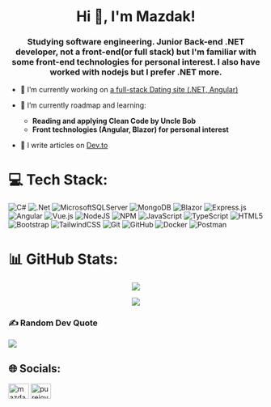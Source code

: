 <h1 align="center">Hi 👋, I'm Mazdak!</h1>
<h3 align="center">Studying software engineering. Junior Back-end .NET developer, not a front-end(or full stack) but I'm familiar with some front-end technologies for personal interest. I also have worked with nodejs but I prefer .NET more.</h3>

- 🔭 I’m currently working on [a full-stack Dating site (.NET, Angular)](https://github.com/PureJoyMind/DatingApp)

- 🌱 I’m currently roadmap and learning:
  * **Reading and applying Clean Code by Uncle Bob**
  * **Front technologies (Angular, Blazor) for personal interest**

- 📝 I write articles on [Dev.to](https://dev.to/purejoymind)


# 💻 Tech Stack:
![C#](https://img.shields.io/badge/c%23-%23239120.svg?style=for-the-badge&logo=csharp&logoColor=white) 
![.Net](https://img.shields.io/badge/.NET-5C2D91?style=for-the-badge&logo=.net&logoColor=white) 
![MicrosoftSQLServer](https://img.shields.io/badge/Microsoft%20SQL%20Server-CC2927?style=for-the-badge&logo=microsoft%20sql%20server&logoColor=white)
![MongoDB](https://img.shields.io/badge/MongoDB-%234ea94b.svg?style=for-the-badge&logo=mongodb&logoColor=white)
![Blazor](https://img.shields.io/badge/blazor-%235C2D91.svg?style=for-the-badge&logo=blazor&logoColor=white) 
![Express.js](https://img.shields.io/badge/express.js-%23404d59.svg?style=for-the-badge&logo=express&logoColor=%2361DAFB)
![Angular](https://img.shields.io/badge/angular-%23DD0031.svg?style=for-the-badge&logo=angular&logoColor=white) 
![Vue.js](https://img.shields.io/badge/vue.js-%2335495e.svg?style=for-the-badge&logo=vuedotjs&logoColor=%234FC08D)
![NodeJS](https://img.shields.io/badge/node.js-6DA55F?style=for-the-badge&logo=node.js&logoColor=white) 
![NPM](https://img.shields.io/badge/NPM-%23CB3837.svg?style=for-the-badge&logo=npm&logoColor=white) 
![JavaScript](https://img.shields.io/badge/javascript-%23323330.svg?style=for-the-badge&logo=javascript&logoColor=%23F7DF1E) 
![TypeScript](https://img.shields.io/badge/typescript-%23007ACC.svg?style=for-the-badge&logo=typescript&logoColor=white) 
![HTML5](https://img.shields.io/badge/html5-%23E34F26.svg?style=for-the-badge&logo=html5&logoColor=white) 
![Bootstrap](https://img.shields.io/badge/bootstrap-%238511FA.svg?style=for-the-badge&logo=bootstrap&logoColor=white) 
![TailwindCSS](https://img.shields.io/badge/tailwindcss-%2338B2AC.svg?style=for-the-badge&logo=tailwind-css&logoColor=white)
![Git](https://img.shields.io/badge/git-%23F05033.svg?style=for-the-badge&logo=git&logoColor=white)
![GitHub](https://img.shields.io/badge/github-%23121011.svg?style=for-the-badge&logo=github&logoColor=white)
![Docker](https://img.shields.io/badge/docker-%230db7ed.svg?style=for-the-badge&logo=docker&logoColor=white) 
![Postman](https://img.shields.io/badge/Postman-FF6C37?style=for-the-badge&logo=postman&logoColor=white)
# 📊 GitHub Stats:
<div align="center">
  <p><img align="center" src="https://github-readme-streak-stats.herokuapp.com/?user=PureJoyMind&theme=tokyonight&hide_border=true" /></p>
  <p><img align="center" src="https://github-readme-stats.vercel.app/api/top-langs/?username=PureJoyMind&theme=tokyonight&hide_border=true&include_all_commits=true&count_private=true&layout=compact" /></p>
</div>


### ✍️ Random Dev Quote
![](https://quotes-github-readme.vercel.app/api?type=horizontal&theme=tokyonight)
</br>
## 🌐 Socials:
<div>
<a href="https://linkedin.com/in/mazdak-parniandg" target="blank"><img align="center" src="https://raw.githubusercontent.com/rahuldkjain/github-profile-readme-generator/master/src/images/icons/Social/linked-in-alt.svg" alt="mazdak-parniandg" height="30" width="40" /></a>
<a href="https://dev.to/purejoymind" target="blank"><img align="center" src="https://raw.githubusercontent.com/rahuldkjain/github-profile-readme-generator/master/src/images/icons/Social/devto.svg" alt="purejoymind" height="30" width="40" /></a>
</div>
